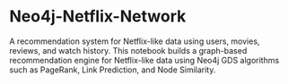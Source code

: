 # Neo4j-Netflix-Network
A recommendation system for Netflix-like data using users, movies, reviews, and watch history. This notebook builds a graph-based recommendation engine for Netflix-like data using Neo4j GDS algorithms such as PageRank, Link Prediction, and Node Similarity.
